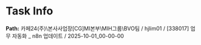 # Task Info

**Path:** 카페24(주)\본사사업장\[CG]MI본부\MIH그룹\BVO팀 / hjlim01 / [338017] 업무 자동화 _ n8n 업데이트 / 2025-10-01_00-00-00

